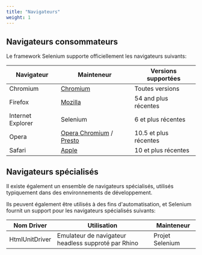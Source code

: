 ```yaml
---
title: "Navigateurs"
weight: 1
---
```


## Navigateurs consommateurs

Le framework Selenium supporte officiellement les navigateurs suivants:

| Navigateur        | Mainteneur                                                                                                                 | Versions supportées   |
| ----------------- | -------------------------------------------------------------------------------------------------------------------------- | --------------------- |
| Chromium          | [Chromium](//sites.google.com/a/chromium.org/chromedriver/)                                                                | Toutes versions       |
| Firefox           | [Mozilla](//github.com/mozilla/geckodriver/)                                                                               | 54 and plus récentes  |
| Internet Explorer | Selenium                                                                                                                   | 6 et plus récentes    |
| Opera             | [Opera Chromium](//github.com/operasoftware/operachromiumdriver/) / [Presto](//github.com/operasoftware/operaprestodriver) | 10.5 et plus récentes |
| Safari            | [Apple](//webkit.org/blog/6900/webdriver-support-in-safari-10/)                                                            | 10 et plus récentes   |

## Navigateurs spécialisés

Il existe également un ensemble de navigateurs spécialisés, 
utilisés typiquement dans des environnements de développement.

Ils peuvent également être utilisés à des fins d'automatisation,
et Selenium fournit un support pour les navigateurs spécialisés suivants:

| Nom Driver     | Utilisation                                         | Mainteneur      |
| -------------- | --------------------------------------------------- | --------------- |
| HtmlUnitDriver | Emulateur de navigateur headless supproté par Rhino | Projet Selenium |
